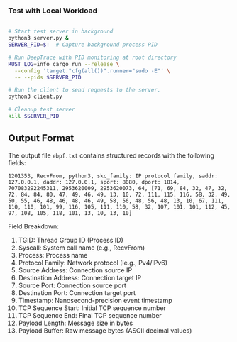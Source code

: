 ### Test with Local Workload

```bash

# Start test server in background
python3 server.py &
SERVER_PID=$!  # Capture background process PID

# Run DeepTrace with PID monitoring at root directory
RUST_LOG=info cargo run --release \
  --config 'target."cfg(all())".runner="sudo -E"' \
  -- --pids $SERVER_PID

# Run the client to send requests to the server.
python3 client.py

# Cleanup test server
kill $SERVER_PID
```

## Output Format

The output file `ebpf.txt` contains structured records with the following fields:
```plaintext
1201353, RecvFrom, python3, skc_family: IP protocol family, saddr: 127.0.0.1, daddr: 127.0.0.1, sport: 8080, dport: 1814, 707083292245311, 2953620009, 2953620073, 64, [71, 69, 84, 32, 47, 32, 72, 84, 84, 80, 47, 49, 46, 49, 13, 10, 72, 111, 115, 116, 58, 32, 49, 50, 55, 46, 48, 46, 48, 46, 49, 58, 56, 48, 56, 48, 13, 10, 67, 111, 110, 110, 101, 99, 116, 105, 111, 110, 58, 32, 107, 101, 101, 112, 45, 97, 108, 105, 118, 101, 13, 10, 13, 10]
```

Field Breakdown:
1. TGID: Thread Group ID (Process ID)
2. Syscall: System call name (e.g., RecvFrom)
3. Process: Process name
4. Protocol Family: Network protocol (Ie.g., Pv4/IPv6)
5. Source Address: Connection source IP
6. Destination Address: Connection target IP
7. Source Port: Connection source port
8. Destination Port: Connection target port
9. Timestamp: Nanosecond-precision event timestamp
10. TCP Sequence Start: Initial TCP sequence number
11. TCP Sequence End: Final TCP sequence number
12. Payload Length: Message size in bytes
13. Payload Buffer: Raw message bytes (ASCII decimal values)
